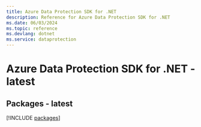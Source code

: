 ```yaml
---
title: Azure Data Protection SDK for .NET
description: Reference for Azure Data Protection SDK for .NET
ms.date: 06/03/2024
ms.topic: reference
ms.devlang: dotnet
ms.service: dataprotection
---
```

# Azure Data Protection SDK for .NET - latest
## Packages - latest
[!INCLUDE [packages](data-protection-index.md)]